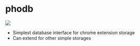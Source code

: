 # phodb
![](https://api.travis-ci.org/jinhduong/phodb.svg?branch=dev)
- Simplest database interface for chrome extension storage
- Can extend for other simple storages